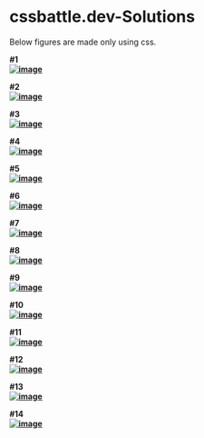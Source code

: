 # cssbattle.dev-Solutions
Below figures are made only using css.<br>
<b>
  
#1<br>
<a href="https://imgbb.com/"><img src="https://i.ibb.co/JRjVmtg/image.png" alt="image" border="0"></a>

#2<br>
<a href="https://imgbb.com/"><img src="https://i.ibb.co/xsRGxmw/image.png" alt="image" border="0"></a>

#3<br>
<a href="https://imgbb.com/"><img src="https://i.ibb.co/SVVQbvF/image.png" alt="image" border="0"></a>

#4<br>
<a href="https://imgbb.com/"><img src="https://i.ibb.co/gV5xcYc/image.png" alt="image" border="0"></a>

#5<br>
<a href="https://imgbb.com/"><img src="https://i.ibb.co/PMccpZ1/image.png" alt="image" border="0"></a>

#6<br>
<a href="https://imgbb.com/"><img src="https://i.ibb.co/YNj3qQ6/image.png" alt="image" border="0"></a>

#7<br>
<a href="https://imgbb.com/"><img src="https://i.ibb.co/jwCrbm1/image.png" alt="image" border="0"></a>

#8<br>
<a href="https://imgbb.com/"><img src="https://i.ibb.co/smyj8JZ/image.png" alt="image" border="0"></a>

#9<br>
<a href="https://imgbb.com/"><img src="https://i.ibb.co/RcY3QCC/image.png" alt="image" border="0"></a>

#10<br>
<a href="https://imgbb.com/"><img src="https://i.ibb.co/9ZZbGwc/image.png" alt="image" border="0"></a>

#11<br>
<a href="https://imgbb.com/"><img src="https://i.ibb.co/9btsQ7X/image.png" alt="image" border="0"></a>

#12<br>
<a href="https://imgbb.com/"><img src="https://i.ibb.co/nPrHzFC/image.png" alt="image" border="0"></a>

#13<br>
<a href="https://imgbb.com/"><img src="https://i.ibb.co/FXCTp3H/image.png" alt="image" border="0"></a>

#14<br>
<a href="https://imgbb.com/"><img src="https://i.ibb.co/ScDLtKZ/image.png" alt="image" border="0"></a>

</b>
